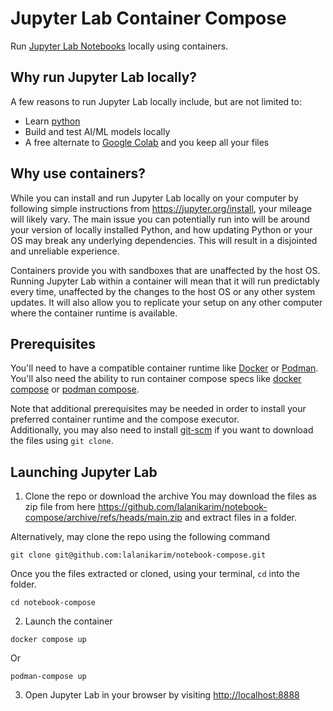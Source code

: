Jupyter Lab Container Compose
=============================

Run [Jupyter Lab Notebooks](https://jupyter.org/) locally using containers.

Why run Jupyter Lab locally?
----------------------------

A few reasons to run Jupyter Lab locally include, but are not limited to:

* Learn [python](https://www.python.org/)
* Build and test AI/ML models locally
* A free alternate to [Google Colab](https://colab.research.google.com/) and you keep all your files

Why use containers?
---------------------

While you can install and run Jupyter Lab locally on your computer by following simple instructions from <https://jupyter.org/install>, your mileage will likely vary. The main issue you can potentially run into will be around your version of locally installed Python, and how updating Python or your OS may break any underlying dependencies. This will result in a disjointed and unreliable experience.

Containers provide you with sandboxes that are unaffected by the host OS. Running Jupyter Lab within a container will mean that it will run predictably every time, unaffected by the changes to the host OS or any other system updates. It will also allow you to replicate your setup on any other computer where the container runtime is available.

Prerequisites
--------------

You'll need to have a compatible container runtime like [Docker](https://www.docker.com/) or [Podman](https://podman.io/).  
You'll also need the ability to run container compose specs like [docker compose](https://docs.docker.com/compose/install/) or [podman compose](https://docs.docker.com/compose/install/).  

Note that additional prerequisites may be needed in order to install your preferred container runtime and the compose executor.  
Additionally, you may also need to install [git-scm](https://git-scm.com/) if you want to download the files using `git clone`.

Launching Jupyter Lab
---------------------

1. Clone the repo or download the archive
You may download the files as zip file from here <https://github.com/lalanikarim/notebook-compose/archive/refs/heads/main.zip> and extract files in a folder.  

Alternatively, may clone the repo using the following command
```
git clone git@github.com:lalanikarim/notebook-compose.git
```

Once you the files extracted or cloned, using your terminal, `cd` into the folder.

```
cd notebook-compose
```

2. Launch the container

```
docker compose up
```
Or
```
podman-compose up
```

3. Open Jupyter Lab in your browser by visiting <http://localhost:8888>
